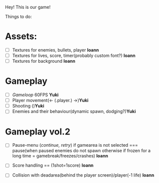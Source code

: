 Hey! This is our game!

Things to do:
# Assets:
- [ ] Textures for enemies, bullets, player __Ioann__
- [ ] Textures for lives, score, timer(probably custom font?) __Ioann__
- [ ] Textures for background __Ioann__

# Gameplay
- [ ] *Gameloop* 60FPS __Yuki__
- [ ] Player movement(<- (.player.) ->)__Yuki__
- [ ] Shooting (<space>)__Yuki__
- [ ] Enemies and their behaviour(dynamic spawn, dodging?)__Yuki__

# Gameplay vol.2
- [ ] Pause-menu (*continue, retry*) if gamearea is not selected === pause(when paused enemies do not spawn otherwise if frozen for a long time = gamebreak/freezes/crashes) __Ioann__
- [ ] Score handling == (1shot=1score) __Ioann__
- [ ] Collision with deadarea(behind the player screen)/player(-1 life) __Ioann__

